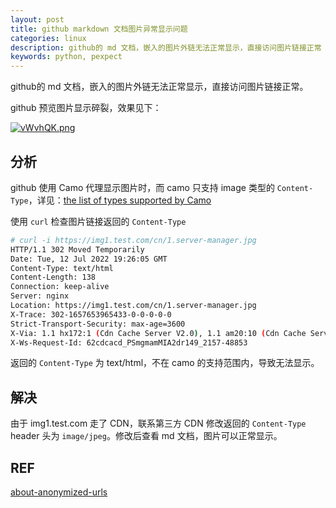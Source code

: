 ```yaml
---
layout: post
title: github markdown 文档图片异常显示问题
categories: linux
description: github的 md 文档，嵌入的图片外链无法正常显示，直接访问图片链接正常
keywords: python, pexpect
---
```


github的 md 文档，嵌入的图片外链无法正常显示，直接访问图片链接正常。

github 预览图片显示碎裂，效果见下：

[![vWvhQK.png](https://s1.ax1x.com/2022/08/29/vWvhQK.png)](https://imgse.com/i/vWvhQK)


## 分析

github 使用 Camo 代理显示图片时，而 camo 只支持 image 类型的 `Content-Type`，详见：[the list of types supported by Camo](https://github.com/atmos/camo/blob/master/mime-types.json)

使用 `curl` 检查图片链接返回的  `Content-Type`

```bash
# curl -i https://img1.test.com/cn/1.server-manager.jpg
HTTP/1.1 302 Moved Temporarily
Date: Tue, 12 Jul 2022 19:26:05 GMT
Content-Type: text/html
Content-Length: 138
Connection: keep-alive
Server: nginx
Location: https://img1.test.com/cn/1.server-manager.jpg
X-Trace: 302-1657653965433-0-0-0-0-0
Strict-Transport-Security: max-age=3600
X-Via: 1.1 hx172:1 (Cdn Cache Server V2.0), 1.1 am20:10 (Cdn Cache Server V2.0)
X-Ws-Request-Id: 62cdcacd_PSmgmamMIA2dr149_2157-48853
```

返回的 `Content-Type` 为 text/html，不在 camo 的支持范围内，导致无法显示。


## 解决

由于 img1.test.com 走了 CDN，联系第三方 CDN 修改返回的 `Content-Type` header 头为 `image/jpeg`。修改后查看 md 文档，图片可以正常显示。

## REF

[about-anonymized-urls](https://docs.github.com/en/authentication/keeping-your-account-and-data-secure/about-anonymized-urls)

